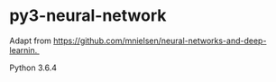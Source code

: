 # py3-neural-network


Adapt from https://github.com/mnielsen/neural-networks-and-deep-learnin. 

Python 3.6.4

  
